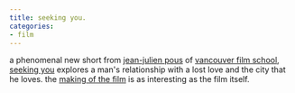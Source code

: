 ```yaml
---
title: seeking you.
categories:
- film
---
```


a phenomenal new short from [jean-julien pous](http://www.djullz.com/dv5/site.php) of [vancouver film school](http://www.vfs.com/blog/), [seeking you](http://motionographer.com/media/jeanjulienpous/seekingyouentier-m.mov) explores a man's relationship with a lost love and the city that he loves. the [making of the film](http://www.seekingyou-themovie.com/) is as interesting as the film itself.
